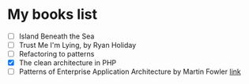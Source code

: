 My books list
==========

- [ ] Island Beneath the Sea
- [ ] Trust Me I'm Lying, by Ryan Holiday
- [ ] Refactoring to patterns
- [x] The clean architecture in PHP
- [ ] Patterns of Enterprise Application Architecture by Martin Fowler [link](https://www.amazon.com/Patterns-Enterprise-Application-Architecture-Martin/dp/0321127420)
